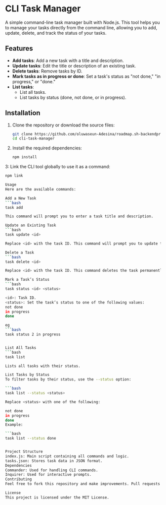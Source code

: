 # CLI Task Manager

A simple command-line task manager built with Node.js. This tool helps you to manage your tasks directly from the command line, allowing you to add, update, delete, and track the status of your tasks.

## Features

- **Add tasks**: Add a new task with a title and description.
- **Update tasks**: Edit the title or description of an existing task.
- **Delete tasks**: Remove tasks by ID.
- **Mark tasks as in progress or done**: Set a task's status as "not done," "in progress," or "done."
- **List tasks**:
  - List all tasks.
  - List tasks by status (done, not done, or in progress).

## Installation

1. Clone the repository or download the source files:

   ```bash
   git clone https://github.com/oluwaseun-Adesina/roadmap.sh-backendprojects.git
   cd cli-task-manager

   ```

2. Install the required dependencies:

   ```bash
   npm install
   ```

3: Link the CLI tool globally to use it as a command:

````bash
npm link

Usage
Here are the available commands:

Add a New Task
```bash
task add

This command will prompt you to enter a task title and description.

Update an Existing Task
```bash
task update <id>

Replace <id> with the task ID. This command will prompt you to update the task title and/or description.

Delete a Task
```bash
task delete <id>

Replace <id> with the task ID. This command deletes the task permanently.

Mark a Task’s Status
```bash
task status <id> <status>

<id>: Task ID.
<status>: Set the task’s status to one of the following values:
not done
in progress
done

eg
```bash
task status 2 in progress


List All Tasks
```bash
task list

Lists all tasks with their status.

List Tasks by Status
To filter tasks by their status, use the --status option:

```bash
task list --status <status>

Replace <status> with one of the following:

not done
in progress
done
Example:

```bash
task list --status done


Project Structure
index.js: Main script containing all commands and logic.
tasks.json: Stores task data in JSON format.
Dependencies
Commander: Used for handling CLI commands.
Inquirer: Used for interactive prompts.
Contributing
Feel free to fork this repository and make improvements. Pull requests are welcome.

License
This project is licensed under the MIT License.
````
